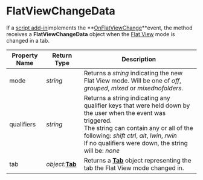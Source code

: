 # FlatViewChangeData

If a [script add-in](/Manual/scripting/script_add-ins/README.md)implements the **[OnFlatViewChange](../scripting_events/onflatviewchange.md)**event, the method receives a **FlatViewChangeData** object when the [Flat View](/Manual/basic_concepts/flat_view.md) mode is changed in a tab.

| Property Name | Return Type | Description |
| --- | --- | --- |
| mode | *string* | Returns a *string* indicating the new Flat View mode. Will be one of *off*, *grouped*, *mixed* or *mixednofolders*. |
| qualifiers | *string* | Returns a string indicating any qualifier keys that were held down by the user when the event was triggered.  <br />The string can contain any or all of the following: *shift* *ctrl*, *alt*, *lwin*, *rwin*  <br />If no qualifiers were down, the string will be: *none* |
| tab | *object:***[Tab](tab.md)** | Returns a **[Tab](tab.md)** object representing the tab the Flat View mode changed in. |

